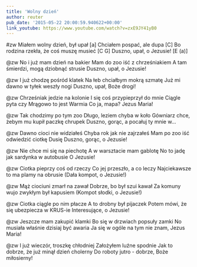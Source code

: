 ```yaml
---
title: 'Wolny dzień'
author: reuter
pub_date: '2015-05-22 20:00:59.940622+00:00'
link_youtube: https://www.youtube.com/watch?v=zxE9JY41yB0
---
```


#zw
Miałem wolny dzień, był upał [a]
Chciałem pospać, ale dupa [C]
Bo rodzina rzekła, że coś muszę musieć [C G]
Duszno, upał, o Jezusie! [E (a)]

@zw
No i już mam dzień na bakier
Mam do zoo iść z chrześniakiem
A tam śmierdzi, mogą dziobnąć strusie
Duszno, upał, o Jezusie!

@zw
I już chodzę pośród klatek
Na łeb chciałbym mokrą szmatę
Już mi dawno w tyłek weszły nogi
Duszno, upał, Boże drogi!

@zw
Chrześniak jedzie na kolonie
I się coś przypieprzył do mnie
Ciągle pyta czy Mrągowo to jest Warmia
Co ja, mapa? Jezus Maria!

@zw
Tak chodzimy po tym zoo
Długo, leziem chyba w koło
Gówniarz chce, żebym mu kupił paczkę chrupek
Duszno, gorąc, a pocałuj ty mnie w...

@zw
Dawno cioci nie widziałeś
Chyba rok jak nie zajrzałeś
Mam po zoo iść odwiedzić ciotkę Dusię
Duszno, gorąc, o Jezusie!

@zw
Nie chce mi się na piechotę
A w warsztacie mam gablotę
No to jadę jak sardynka w autobusie
O Jezusie!

@zw
Ciotka pieprzy coś od rzeczy
Co jej przeszło, a co leczy
Najciekawsze to ma plamy na obrusie
(Dała kompot, o Jezusie!)

@zw
Mąż ciociuni zmarł na zawał
Dobrze, bo był szui kawał
Za komuny wujo zwykłym był kapusiem
(Kompot słodki, o Jezusie!)

@zw
Ciotka ciągle po nim płacze
A to drobny był pijaczek
Potem mówi, że się ubezpiecza w KRUS-ie
Interesujące, o Jezusie!

@zw
Jeszcze mam zakupić klamki
Bo się w drzwiach popsuły zamki
No musiała właśnie dzisiaj być awaria
Ja się w ogóle na tym nie znam, Jezus Maria!

@zw
I już wieczór, troszkę chłodniej
Założyłem luźne spodnie
Jak to dobrze, że już minął dzień cholerny
Do roboty jutro - dobrze, Boże miłosierny!